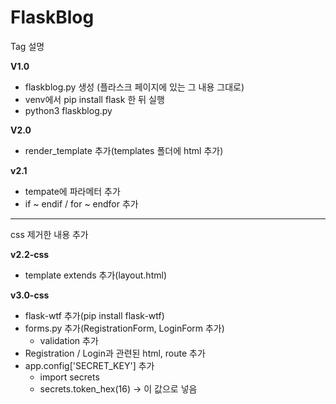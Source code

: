 # FlaskBlog
Tag 설명

**V1.0**
* flaskblog.py 생성 (플라스크 페이지에 있는 그 내용 그대로)
* venv에서 pip install flask 한 뒤 실행
* python3 flaskblog.py

**V2.0**
* render_template 추가(templates 폴더에 html 추가)

**v2.1**
* tempate에 파라메터 추가
* if ~ endif / for ~ endfor 추가

--------------
css 제거한 내용 추가

**v2.2-css**
* template extends 추가(layout.html)

**v3.0-css**
* flask-wtf 추가(pip install flask-wtf)
* forms.py 추가(RegistrationForm, LoginForm 추가)
    * validation 추가
* Registration / Login과 관련된 html, route 추가
* app.config['SECRET_KEY'] 추가 
    * import secrets
    * secrets.token_hex(16) -> 이 값으로 넣음